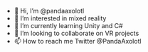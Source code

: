- 👋 Hi, I’m @pandaaxolotl
- 👀 I’m interested in mixed reality
- 🌱 I’m currently learning Unity and C#
- 💞️ I’m looking to collaborate on VR projects
- 📫 How to reach me Twitter @PandaAxolotl

<!---
pandaaxolotl/pandaaxolotl is a ✨ special ✨ repository because its `README.md` (this file) appears on your GitHub profile.
You can click the Preview link to take a look at your changes.
--->
